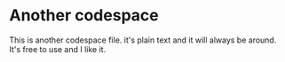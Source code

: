 # Another codespace

This is another codespace file. it's plain text and it will always be around. It's free to use and I like it.
